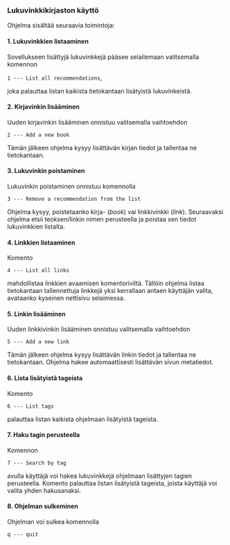 ### Lukuvinkkikirjaston käyttö

Ohjelma sisältää seuraavia toimintoja: 

#### 1. Lukuvinkkien listaaminen

Sovellukseen lisättyjä lukuvinkkejä pääsee selailemaan valitsemalla komennon  

`1 --- List all recommendations`,

joka palauttaa listan kaikista tietokantaan lisätyistä lukuvinkeistä.

#### 2. Kirjavinkin lisääminen

Uuden kirjavinkin lisääminen onnistuu valitsemalla vaihtoehdon

`2 --- Add a new book`
 
Tämän jälkeen ohjelma kysyy lisättävän kirjan tiedot ja tallentaa ne tietokantaan.  

#### 3. Lukuvinkin poistaminen

Lukuvinkin poistaminen onnistuu komennolla 

`3 --- Remove a recommendation from the list`

Ohjelma kysyy, poistetaanko kirja- (*book*) vai linkkivinkki (*link*). Seuraavaksi   
ohjelma etsii teoksen/linkin nimen perusteella ja poistaa sen tiedot lukuvinkkien listalta. 

#### 4. Linkkien listaaminen

Komento 

`4 --- List all links`

mahdollistaa linkkien avaamisen komentoriviltä. Tällöin ohjelma listaa tietokantaan tallennettuja
linkkejä yksi kerrallaan antaen käyttäjän valita, avataanko kyseinen nettisivu selaimessa. 

#### 5. Linkin lisääminen

Uuden linkkivinkin lisääminen onnistuu valitsemalla vaihtoehdon

`5 --- Add a new link`

Tämän jälkeen ohjelma kysyy lisättävän linkin tiedot ja tallentaa ne tietokantaan. Ohjelma hakee
automaattisesti lisättävän sivun metatiedot.  

#### 6. Lista lisätyistä tageista

Komento

`6 --- List tags`

palauttaa listan kaikista ohjelmaan lisätyistä tageista.

#### 7. Haku tagin perusteella

Komennon

`7 --- Search by tag`

avulla käyttäjä voi hakea lukuvinkkejä ohjelmaan lisättyjen tagien perusteella. Komento palauttaa 
listan lisätyistä tageista, joista käyttäjä voi valita yhden hakusanaksi.  

#### 8. Ohjelman sulkeminen

Ohjelman voi sulkea komennolla 

`q --- quit`